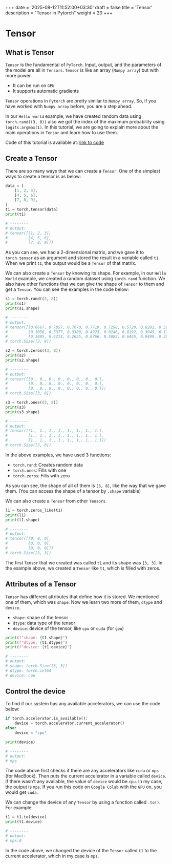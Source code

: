 +++
date = '2025-08-12T11:52:00+03:30'
draft = false
title = 'Tensor'
description = "Tensor in Pytorch"
weight = 20
+++

# Tensor

## What is Tensor

`Tensor` is the fundamental of `PyTorch`.
Input, output, and the parameters of the model are all in `Tensors`.
`Tensor` is like an array (`Numpy array`) but with more power.

* It can be run on `GPU`
* It supports automatic gradients

`Tensor` operations in `Pytorch` are pretty similar to `Numpy array`.
So, if you have worked with `Numpy array` before, you are a step ahead.

In our `Hello world` example, we have created random data using
`torch.rand((3, 8))` also we got the index of the maximum probability
using `logits.argmax(1)`.
In this tutorial, we are going to explain more about the main operations
in `Tensor` and learn how to use them.

Code of this tutorial is available at:
[link to code](https://github.com/LiterallyTheOne/Pytorch_Tutorial/blob/main/src/1_tensor.ipynb)

## Create a Tensor

There are so many ways that we can create a `Tensor`.
One of the simplest ways to create a tensor is as below:

```python
data = [
    [1, 2, 3],
    [4, 5, 6],
    [7, 8, 9],
]
t1 = torch.tensor(data)
print(t1)

# --------
# output: 
# tensor([[1, 2, 3],
#         [4, 5, 6],
#         [7, 8, 9]])
```

As you can see, we had a 2-dimensional matrix, and we gave it to `torch.tensor` as an argument and stored the result
in a variable called `t1`.
When we print `t1`, the output would be a `Tensor` of that matrix.

We can also create a `Tensor` by knowing its shape.
For example, in our `Hello World` example, we created a random dataset using `torch.rand` function.
We also have other functions that we can give the shape of `Tensor` to them and get a `Tensor`.
You can see the examples in the code below:

```python
s1 = torch.rand((3, 8))
print(s1)
print(s1.shape)

# --------
# output: 
# tensor([[0.6667, 0.7057, 0.7670, 0.7719, 0.7298, 0.5729, 0.8281, 0.5963],
#         [0.1056, 0.5377, 0.3380, 0.4923, 0.0246, 0.8192, 0.3945, 0.1150],
#         [0.3885, 0.4211, 0.2655, 0.6766, 0.5082, 0.6465, 0.9499, 0.2008]])
# torch.Size([3, 8])
```

```python
s2 = torch.zeros((3, 8))
print(s2)
print(s2.shape)

# --------
# output: 
# tensor([[0., 0., 0., 0., 0., 0., 0., 0.],
#         [0., 0., 0., 0., 0., 0., 0., 0.],
#         [0., 0., 0., 0., 0., 0., 0., 0.]])
# torch.Size([3, 8])
```

```python
s3 = torch.ones((3, 8))
print(s3)
print(s3.shape)

# --------
# output: 
# tensor([[1., 1., 1., 1., 1., 1., 1., 1.],
#         [1., 1., 1., 1., 1., 1., 1., 1.],
#         [1., 1., 1., 1., 1., 1., 1., 1.]])
# torch.Size([3, 8])
```

In the above examples, we have used 3 functions:

* `torch.rand`: Creates random data
* `torch.ones`: Fills with one
* `torch.zeros`: Fills with zero

As you can see, the shape of all of them is `[3, 8]`, like the way that
we gave them. (You can access the shape of a tensor by `.shape` variable)

We can also create a `Tensor` from other `Tensors`.

```python
l1 = torch.zeros_like(t1)
print(l1)
print(l1.shape)

# --------
# output: 
# tensor([[0, 0, 0],
#         [0, 0, 0],
#         [0, 0, 0]])
# torch.Size([3, 3])
```

The first `Tensor` that we created was called `t1` and its shape was `[3, 3]`.
In the example above, we created a `Tensor` like `t1`, which is filled with zeros.

## Attributes of a Tensor

`Tensor` has different attributes that define how it is stored.
We mentioned one of them, which was `shape`.
Now we learn two more of them, `dtype` and `device`.

* `shape`: shape of the tensor
* `dtype`: data type of the tensor
* `device`: device of the tensor, like `cpu` or `cuda` (for `gpu`)

```python
print(f"shape: {t1.shape}")
print(f"dtype: {t1.dtype}")
print(f"device: {t1.device}")

# --------
# output: 
# shape: torch.Size([3, 3])
# dtype: torch.int64
# device: cpu
```

## Control the device

To find if our system has any available accelerators, we can use the code below:

```python
if torch.accelerator.is_available():
    device = torch.accelerator.current_accelerator()
else:
    device = "cpu"

print(device)

# --------
# output: 
# mps
```

The code above first checks if there are any accelerators like `cuda` or `mps` (for MacBook).
Then puts the current accelerator in a variable called `device`.
If there wasn't any available, the value of `device` would be `cpu`.
In my case, the output is `mps`.
If you run this code on `Google Colab` with the `GPU` on, you would get `cuda`.

We can change the device of any `Tensor` by using a function called `.to()`.
For example:

```python
t1 = t1.to(device)
print(t1.device)

# --------
# output: 
# mps:0
```

In the code above, we changed the device of the `Tensor` called `t1` to the current accelerator, which in
my case is `mps`.
